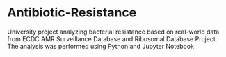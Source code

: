 # Antibiotic-Resistance
University project analyzing bacterial resistance based on real-world data from ECDC AMR Surveillance Database and Ribosomal Database Project. The analysis was performed using Python and Jupyter Notebook

